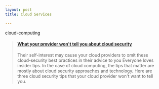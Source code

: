 ```yaml
---
layout: post
title: Cloud Services

---
```

cloud-computing 
<blockquote class="embedly-card"><h4><a href="https://www.infoworld.com/article/3270740/cloud-computing/what-your-provider-wont-tell-you-about-cloud-security.html">What your provider won't tell you about cloud security</a></h4><p>Their self-interest may cause your cloud providers to omit these cloud-security best practices in their advice to you Everyone loves insider tips. In the case of cloud computing, the tips that matter are mostly about cloud security approaches and technology. Here are three cloud security tips that your cloud provider won't want to tell you.</p></blockquote>
<script async src="//cdn.embedly.com/widgets/platform.js" charset="UTF-8"></script>
